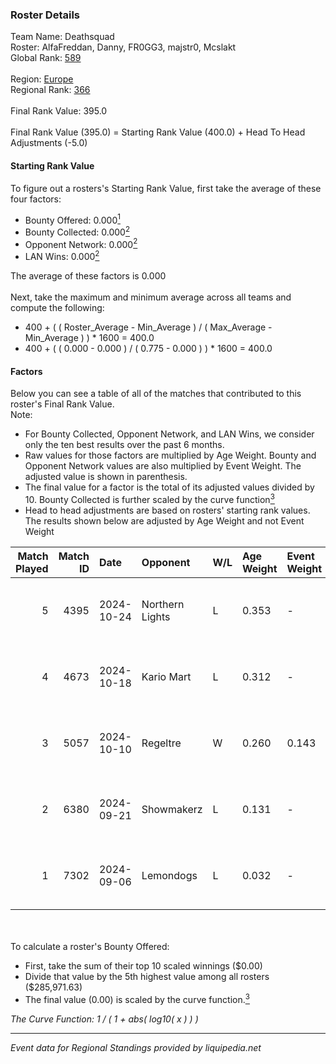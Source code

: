 ### Roster Details<br />
Team Name: Deathsquad<br />
Roster: AlfaFreddan, Danny, FR0GG3, majstr0, Mcslakt<br />
Global Rank: [589](../../standings_global_2025_02_28.md)<br />
<br />
Region: [Europe]( ../../standings_europe_2025_02_28.md)<br />
Regional Rank: [366]( ../../standings_europe_2025_02_28.md)<br />
<br />
Final Rank Value:  395.0<br />
<br />
Final Rank Value (395.0) = Starting Rank Value (400.0) + Head To Head Adjustments (-5.0)<br />

#### Starting Rank Value<br />
To figure out a rosters's Starting Rank Value, first take the average of these four factors:<br />
- Bounty Offered: 0.000[<sup>1</sup>](#table2)
- Bounty Collected: 0.000[<sup>2</sup>](#table1)
- Opponent Network: 0.000[<sup>2</sup>](#table1)
- LAN Wins: 0.000[<sup>2</sup>](#table1)

The average of these factors is 0.000<br />
<br />
Next, take the maximum and minimum average across all teams and compute the following:<br />
- 400 + ( ( Roster_Average - Min_Average ) / ( Max_Average - Min_Average ) ) * 1600 = 400.0
- 400 + ( ( 0.000 - 0.000 ) / ( 0.775 - 0.000 ) ) * 1600 = 400.0


#### Factors<br />
Below you can see a table of all of the matches that contributed to this roster's Final Rank Value.<br />
Note:<br />

- For Bounty Collected, Opponent Network, and LAN Wins, we consider only the ten best results over the past 6 months.
- Raw values for those factors are multiplied by Age Weight. Bounty and Opponent Network values are also multiplied by Event Weight. The adjusted value is shown in parenthesis.
- The final value for a factor is the total of its adjusted values divided by 10. Bounty Collected is further scaled by the curve function[<sup>3</sup>](#curveFunction)
- Head to head adjustments are based on rosters' starting rank values. The results shown below are adjusted by Age Weight and not Event Weight
<span id="table1"></span><br />


| Match Played | Match ID | Date       | Opponent        | W/L | Age Weight | Event Weight | Bounty Collected | Opponent Network | LAN Wins  | H2H Adj. | Roster                                       |
| -: | -: | :- | :- | :- | :- | :- | :- | :- | :- | -: | :- |
|            5 |     4395 | 2024-10-24 | Northern Lights | L   | 0.353      | -            | -                | -                | -         |    -5.52 | AlfaFreddan, Danny, FR0GG3, majstr0, Mcslakt |
|            4 |     4673 | 2024-10-18 | Kario Mart      | L   | 0.312      | -            | -                | -                | -         |    -2.09 | AlfaFreddan, Danny, FR0GG3, majstr0, Mcslakt |
|            3 |     5057 | 2024-10-10 | Regeltre        | W   | 0.260      | 0.143        | 0.000 (0.000)    | 0.003 (0.000)    | 0 (0.000) |     4.08 | AlfaFreddan, Danny, FR0GG3, majstr0, Mcslakt |
|            2 |     6380 | 2024-09-21 | Showmakerz      | L   | 0.131      | -            | -                | -                | -         |    -0.97 | AlfaFreddan, Danny, FR0GG3, majstr0, Mcslakt |
|            1 |     7302 | 2024-09-06 | Lemondogs       | L   | 0.032      | -            | -                | -                | -         |    -0.51 | AlfaFreddan, Danny, FR0GG3, majstr0, Mcslakt |

<br />
<span id="table2"></span><br />
To calculate a roster's Bounty Offered:<br />

- First, take the sum of their top 10 scaled winnings ($0.00)
- Divide that value by the 5th highest value among all rosters ($285,971.63)
- The final value (0.00) is scaled by the curve function.[<sup>3</sup>](#curveFunction)

<span id="curveFunction"></span>_The Curve Function: 1 / ( 1 + abs( log10( x ) ) )_<br />

---
_Event data for Regional Standings provided by liquipedia.net_<br />
